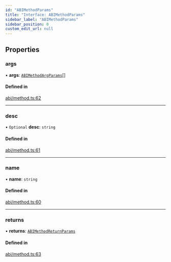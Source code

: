 ```yaml
---
id: "ABIMethodParams"
title: "Interface: ABIMethodParams"
sidebar_label: "ABIMethodParams"
sidebar_position: 0
custom_edit_url: null
---
```


## Properties

### args

• **args**: [`ABIMethodArgParams`](ABIMethodArgParams.md)[]

#### Defined in

[abi/method.ts:62](https://github.com/joe-p/js-algorand-sdk/blob/6a3021f/src/abi/method.ts#L62)

___

### desc

• `Optional` **desc**: `string`

#### Defined in

[abi/method.ts:61](https://github.com/joe-p/js-algorand-sdk/blob/6a3021f/src/abi/method.ts#L61)

___

### name

• **name**: `string`

#### Defined in

[abi/method.ts:60](https://github.com/joe-p/js-algorand-sdk/blob/6a3021f/src/abi/method.ts#L60)

___

### returns

• **returns**: [`ABIMethodReturnParams`](ABIMethodReturnParams.md)

#### Defined in

[abi/method.ts:63](https://github.com/joe-p/js-algorand-sdk/blob/6a3021f/src/abi/method.ts#L63)

